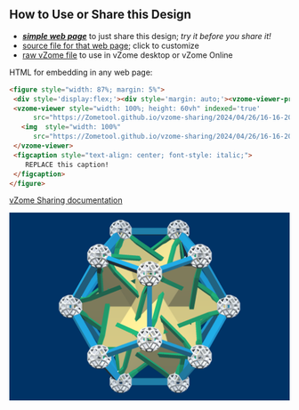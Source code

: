 
## How to Use or Share this Design

 - [***simple web page***](<https://Zometool.github.io/vzome-sharing/2024/04/26/16-16-20-5Tetras/>) to just share this design; *try it before you share it!*
 - [source file for that web page](<https://github.com/Zometool/vzome-sharing/edit/main/2024/04/26/16-16-20-5Tetras/index.md>); click to customize
 - [raw vZome file](<https://raw.githubusercontent.com/Zometool/vzome-sharing/main/2024/04/26/16-16-20-5Tetras/5Tetras.vZome>) to use in vZome desktop or vZome Online
 
 HTML for embedding in any web page:
 ```html
<figure style="width: 87%; margin: 5%">
  <div style='display:flex;'><div style='margin: auto;'><vzome-viewer-previous label='prev step'></vzome-viewer-previous><vzome-viewer-next label='next step'></vzome-viewer-next></div></div>
  <vzome-viewer style="width: 100%; height: 60vh" indexed='true'
       src="https://Zometool.github.io/vzome-sharing/2024/04/26/16-16-20-5Tetras/5Tetras.vZome" >
    <img  style="width: 100%"
       src="https://Zometool.github.io/vzome-sharing/2024/04/26/16-16-20-5Tetras/5Tetras.png" >
  </vzome-viewer>
  <figcaption style="text-align: center; font-style: italic;">
     REPLACE this caption!
  </figcaption>
</figure>

 ```

[vZome Sharing documentation](https://vzome.github.io/vzome/sharing.html#how-it-works)

![Image](<5Tetras.png>)

